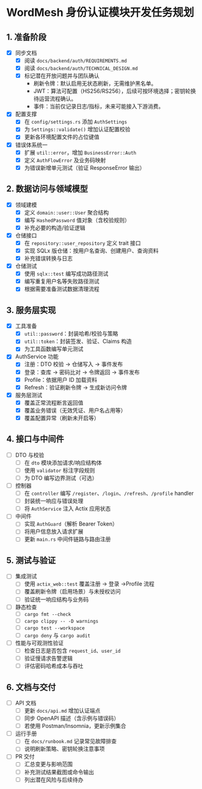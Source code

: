 # WordMesh 身份认证模块开发任务规划

## 1. 准备阶段

- [x] 同步文档
  - [x] 阅读 `docs/backend/auth/REQUIREMENTS.md`
  - [x] 阅读 `docs/backend/auth/TECHNICAL_DESIGN.md`
  - [x] 标记潜在开放问题并与团队确认
    - 刷新令牌：默认启用无状态刷新，无需维护黑名单。
    - JWT：算法可配置（HS256/RS256），后续可按环境选择；密钥轮换待运营流程确认。
    - 事件：当前仅记录日志/指标，未来可能接入下游消费。
- [x] 配置支撑
  - [x] 在 `config/settings.rs` 添加 `AuthSettings`
  - [x] 为 `Settings::validate()` 增加认证配置校验
  - [x] 更新各环境配置文件的占位键值
- [x] 错误体系统一
  - [x] 扩展 `util::error`，增加 `BusinessError::Auth`
  - [x] 定义 `AuthFlowError` 及业务码映射
  - [x] 为错误新增单元测试（验证 ResponseError 输出）

## 2. 数据访问与领域模型

- [x] 领域建模
  - [x] 定义 `domain::user::User` 聚合结构
  - [x] 编写 `HashedPassword` 值对象（含校验规则）
  - [x] 补充必要的构造/验证逻辑
- [x] 仓储接口
  - [x] 在 `repository::user_repository` 定义 trait 接口
  - [x] 实现 SQLx 版仓储：按用户名查询、创建用户、查询资料
  - [x] 补充错误转换与日志
- [x] 仓储测试
  - [x] 使用 `sqlx::test` 编写成功路径测试
  - [x] 编写重复用户名等失败路径测试
  - [x] 根据需要准备测试数据清理流程

## 3. 服务层实现

- [x] 工具准备
  - [x] `util::password`：封装哈希/校验与策略
  - [x] `util::token`：封装签发、验证、Claims 构造
  - [x] 为工具函数编写单元测试
- [x] AuthService 功能
  - [x] 注册：DTO 校验 → 仓储写入 → 事件发布
  - [x] 登录：查库 → 密码比对 → 令牌返回 → 事件发布
  - [x] Profile：依据用户 ID 加载资料
  - [x] Refresh：验证刷新令牌 → 生成新访问令牌
- [x] 服务层测试
  - [x] 覆盖正常流程断言返回值
  - [x] 覆盖业务错误（无效凭证、用户名占用等）
  - [x] 覆盖配置异常（刷新未开启等）

## 4. 接口与中间件

- [ ] DTO 与校验
  - [ ] 在 `dto` 模块添加请求/响应结构体
  - [ ] 使用 `validator` 标注字段规则
  - [ ] 为 DTO 编写边界测试（可选）
- [ ] 控制器
  - [ ] 在 `controller` 编写 `/register`、`/login`、`/refresh`、`/profile` handler
  - [ ] 封装统一响应与错误处理
  - [ ] 将 `AuthService` 注入 Actix 应用状态
- [ ] 中间件
  - [ ] 实现 `AuthGuard`（解析 Bearer Token）
  - [ ] 将用户信息放入请求扩展
  - [ ] 更新 `main.rs` 中间件链路与路由注册

## 5. 测试与验证

- [ ] 集成测试
  - [ ] 使用 `actix_web::test` 覆盖注册 → 登录 →Profile 流程
  - [ ] 覆盖刷新令牌（启用场景）与未授权访问
  - [ ] 验证统一响应结构与业务码
- [ ] 静态检查
  - [ ] `cargo fmt --check`
  - [ ] `cargo clippy -- -D warnings`
  - [ ] `cargo test --workspace`
  - [ ] `cargo deny` 与 `cargo audit`
- [ ] 性能与可观测性验证
  - [ ] 检查日志是否包含 `request_id`、`user_id`
  - [ ] 验证慢请求告警逻辑
  - [ ] 评估密码哈希成本与吞吐

## 6. 文档与交付

- [ ] API 文档
  - [ ] 更新 `docs/api.md` 增加认证端点
  - [ ] 同步 OpenAPI 描述（含示例与错误码）
  - [ ] 若使用 Postman/Insomnia，更新示例集合
- [ ] 运行手册
  - [ ] 在 `docs/runbook.md` 记录常见故障排查
  - [ ] 说明刷新策略、密钥轮换注意事项
- [ ] PR 交付
  - [ ] 汇总变更与影响范围
  - [ ] 补充测试结果截图或命令输出
  - [ ] 列出潜在风险与后续待办
